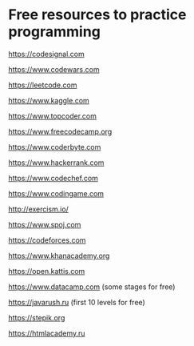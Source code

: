 # Free resources to practice programming

https://codesignal.com

https://www.codewars.com

https://leetcode.com

https://www.kaggle.com

https://www.topcoder.com

https://www.freecodecamp.org

https://www.coderbyte.com

https://www.hackerrank.com

https://www.codechef.com

https://www.codingame.com

http://exercism.io/

https://www.spoj.com

https://codeforces.com

https://www.khanacademy.org

https://open.kattis.com

https://www.datacamp.com (some stages for free)

https://javarush.ru (first 10 levels for free)

https://stepik.org

https://htmlacademy.ru
